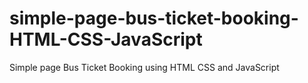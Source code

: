 # simple-page-bus-ticket-booking-HTML-CSS-JavaScript

Simple page Bus Ticket Booking using HTML CSS and JavaScript
